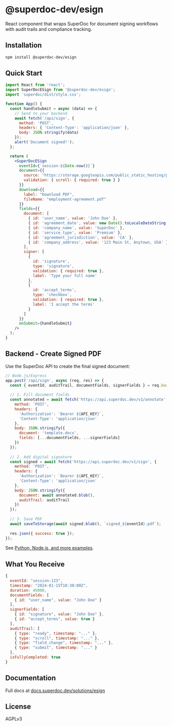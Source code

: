 # @superdoc-dev/esign

React component that wraps SuperDoc for document signing workflows with audit trails and compliance tracking.

## Installation

```bash
npm install @superdoc-dev/esign
```

## Quick Start

```jsx
import React from 'react';
import SuperDocESign from '@superdoc-dev/esign';
import 'superdoc/dist/style.css';

function App() {
  const handleSubmit = async (data) => {
    // Send to your backend
    await fetch('/api/sign', {
      method: 'POST',
      headers: { 'Content-Type': 'application/json' },
      body: JSON.stringify(data)
    });
    alert('Document signed!');
  };

  return (
    <SuperDocESign
      eventId={`session-${Date.now()}`}
      document={{
        source: "https://storage.googleapis.com/public_static_hosting/public_demo_docs/service_agreement.docx",
        validation: { scroll: { required: true } }
      }}
      download={{
        label: "Download PDF",
        fileName: "employment-agreement.pdf"
      }}
      fields={{
        document: [
          { id: 'user_name', value: 'John Doe' },
          { id: 'agreement_date', value: new Date().toLocaleDateString() },
          { id: 'company_name', value: 'SuperDoc' },
          { id: 'service_type', value: 'Premium' },
          { id: 'agreement_jurisdiction', value: 'CA' },
          { id: 'company_address', value: '123 Main St, Anytown, USA' }
        ],
        signer: [
          {
            id: 'signature',
            type: 'signature',
            validation: { required: true },
            label: 'Type your full name'
          },
          {
            id: 'accept_terms',
            type: 'checkbox',
            validation: { required: true },
            label: 'I accept the terms'
          }
        ]
      }}
      onSubmit={handleSubmit}
    />
  );
}
```

## Backend - Create Signed PDF

Use the SuperDoc API to create the final signed document:

```javascript
// Node.js/Express
app.post('/api/sign', async (req, res) => {
  const { eventId, auditTrail, documentFields, signerFields } = req.body;
  
  // 1. Fill document fields
  const annotated = await fetch('https://api.superdoc.dev/v1/annotate', {
    method: 'POST',
    headers: { 
      'Authorization': `Bearer ${API_KEY}`,
      'Content-Type': 'application/json'
    },
    body: JSON.stringify({
      document: 'template.docx',
      fields: [...documentFields, ...signerFields]
    })
  });
  
  // 2. Add digital signature
  const signed = await fetch('https://api.superdoc.dev/v1/sign', {
    method: 'POST', 
    headers: { 
      'Authorization': `Bearer ${API_KEY}`,
      'Content-Type': 'application/json'
    },
    body: JSON.stringify({
      document: await annotated.blob(),
      auditTrail: auditTrail
    })
  });
  
  // 3. Save PDF
  await saveToStorage(await signed.blob(), `signed_${eventId}.pdf`);
  
  res.json({ success: true });
});
```

See [Python, Node.js, and more examples](https://docs.superdoc.dev/solutions/esign/backend).

## What You Receive

```javascript
{
  eventId: "session-123",
  timestamp: "2024-01-15T10:30:00Z",
  duration: 45000,
  documentFields: [
    { id: "user_name", value: "John Doe" }
  ],
  signerFields: [
    { id: "signature", value: "John Doe" },
    { id: "accept_terms", value: true }
  ],
  auditTrail: [
    { type: "ready", timestamp: "..." },
    { type: "scroll", timestamp: "..." },
    { type: "field_change", timestamp: "..." },
    { type: "submit", timestamp: "..." }
  ],
  isFullyCompleted: true
}
```

## Documentation

Full docs at [docs.superdoc.dev/solutions/esign](https://docs.superdoc.dev/solutions/esign)

## License

AGPLv3
